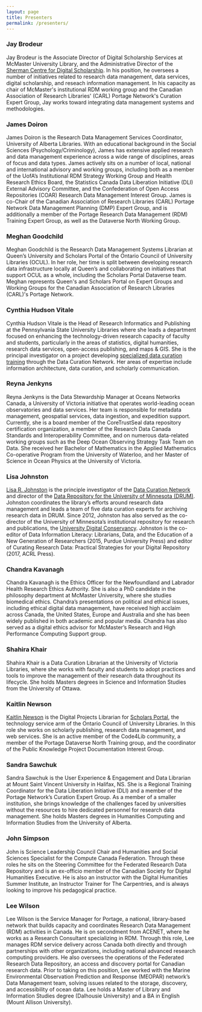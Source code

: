 ```yaml
---
layout: page
title: Presenters
permalink: /presenters/
---
```


### Jay Brodeur
Jay Brodeur is the Associate Director of Digital Scholarship Services at McMaster University Library, and the Administrative Director of the [Sherman Centre for Digital Scholarship](https://scds.ca/). In his position, he oversees a number of initiatives related to research data management, data services, digital scholarship, and reseach information management. In his capacity as chair of McMaster's institutional RDM working group and the Canadian Association of Research Libraries' (CARL) Portage Network's Curation Expert Group, Jay works toward integrating data management systems and methodologies. 

### James Doiron
James Doiron is the Research Data Management Services Coordinator, University of Alberta Libraries. With an educational background in the Social Sciences (Psychology/Criminology), James has extensive applied research and data management experience across a wide range of disciplines, areas of focus and data types. James actively sits on a number of local, national and international advisory and working groups, including both as a member of the UofA’s Institutional RDM Strategy Working Group and Health Research Ethics Board, the Statistics Canada Data Liberation Initiative (DLI) External Advisory Committee, and the Confederation of Open Access Repositories (COAR) Research Data Management Interest Group. James is co-Chair of the Canadian Association of Research Libraries (CARL) Portage Network Data Management Planning (DMP) Expert Group, and is additionally a member of the Portage Research Data Management (RDM) Training Expert Group, as well as the Dataverse North Working Group.   

### Meghan Goodchild
Meghan Goodchild is the Research Data Management Systems Librarian at Queen’s University and Scholars Portal of the Ontario Council of University Libraries (OCUL). In her role, her time is split between developing research data infrastructure locally at Queen’s and collaborating on initiatives that support OCUL as a whole, including the Scholars Portal Dataverse team. Meghan represents Queen's and Scholars Portal on Expert Groups and Working Groups for the Canadian Association of Research Libraries (CARL)'s Portage Network.

### Cynthia Hudson Vitale
Cynthia Hudson Vitale is the Head of Research Informatics and Publishing at the Pennsylvania State University Libraries where she leads a department focused on enhancing the technology-driven research capacity of faculty and students, particularly in the areas of statistics, digital humanities, research data services, open-access publishing, and maps & GIS. She is the principal investigator on a project developing [specialized data curation training](https://sites.psu.edu/dcnworkshops/) through the Data Curation Network. Her areas of expertise include information architecture, data curation, and scholarly communication.

### Reyna Jenkyns
Reyna Jenkyns is the Data Stewardship Manager at Oceans Networks Canada, a University of Victoria initiative that operates world-leading ocean observatories and data services. Her team is responsible for metadata management, geospatial services, data ingestion, and expedition support.  Currently, she is a board member of the CoreTrustSeal data repository certification organization, a member of the Research Data Canada Standards and Interoperability Committee, and on numerous data-related working groups such as the Deep Ocean Observing Strategy Task Team on Data. She received her Bachelor of Mathematics in the Applied Mathematics Co-operative Program from the University of Waterloo, and her Master of Science in Ocean Physics at the University of Victoria.

### Lisa Johnston
[Lisa R. Johnston](https://www.lib.umn.edu/about/staff/lisa-johnston) is the principle investigator of the [Data Curation Network](http://datacurationnetwork.org/) and director of the [Data Repository for the University of Minnesota (DRUM)](http://z.umn.edu/drum). Johnston coordinates the library’s efforts around research data management and leads a team of five data curation experts for archiving research data in DRUM. Since 2012, Johnston has also served as the co-director of the University of Minnesota’s institutional repository for research and publications, the [University Digital Conservancy](http://conservancy.umn.edu/). Johnston is the co-editor of Data Information Literacy: Librarians, Data, and the Education of a New Generation of Researchers (2015, Purdue University Press) and editor of Curating Research Data: Practical Strategies for your Digital Repository (2017, ACRL Press).

### Chandra Kavanagh
Chandra Kavanagh is the Ethics Officer for the Newfoundland and Labrador Health Research Ethics Authority. She is also a PhD candidate in the philosophy department at McMaster University, where she studies biomedical ethics. Chandra’s presentations on political and ethical issues, including ethical digital data management, have received high acclaim across Canada, the United States, Europe and Australia and she has been widely published in both academic and popular media. Chandra has also served as a digital ethics advisor for McMaster’s Research and High Performance Computing Support group.

### Shahira Khair
Shahira Khair is a Data Curation Librarian at the University of Victoria Libraries, where she works with faculty and students to adopt practices and tools to improve the management of their research data throughout its lifecycle. She holds Masters degrees in Science and Information Studies from the University of Ottawa.

### Kaitlin Newson
[Kaitlin Newson](https://kaitlinnewson.com/) is the Digital Projects Librarian for [Scholars Portal](https://scholarsportal.info/), the technology service arm of the Ontario Council of University Libraries. In this role she works on scholarly publishing, research data management, and web services. She is an active member of the Code4Lib community, a member of the Portage Dataverse North Training group, and the coordinator of the Public Knowledge Project Documentation Interest Group.

### Sandra Sawchuk
Sandra Sawchuk is the User Experience & Engagement and Data Librarian at Mount Saint Vincent University in Halifax, NS. She is a Regional Training Coordinator for the Data Liberation Initiative (DLI) and a member of the Portage Network’s Curation Expert Group. As a member of a smaller institution, she brings knowledge of the challenges faced by universities without the resources to hire dedicated personnel for research data management. She holds Masters degrees in Humanities Computing and Information Studies from the University of Alberta.

### John Simpson
John is Science Leadership Council Chair and Humanities and Social Sciences Specialist for the Compute Canada Federation.  Through these roles he sits on the Steering Committee for the Federated Research Data Repository and is an ex-officio member of the Canadian Society for Digital Humanities Executive.  He is also an instructor with the Digital Humanities Summer Institute, an Instructor Trainer for The Carpentries, and is always looking to improve his pedagogical practice.

### Lee Wilson
Lee Wilson is the Service Manager for Portage, a national, library-based network that builds capacity and coordinates Research Data Management (RDM) activities in Canada. He is on secondment from ACENET, where he works as a Research Consultant specializing in RDM. Through this role, Lee manages RDM service delivery across Canada both directly and through partnerships with other organizations, including national advanced research computing providers. He also oversees the operations of the Federated Research Data Repository, an access and discovery portal for Canadian research data. Prior to taking on this position, Lee worked with the Marine Environmental Observation Prediction and Response (MEOPAR) network’s Data Management team, solving issues related to the storage, discovery, and accessibility of ocean data. Lee holds a Master of Library and Information Studies degree (Dalhousie University) and a BA in English (Mount Allison University).
